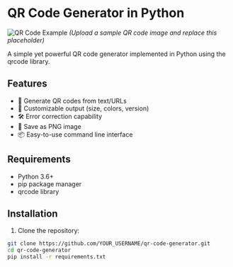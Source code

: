 # QR Code Generator in Python

![QR Code Example](https://via.placeholder.com/150x150.png?text=QR+Code+Example) 
*(Upload a sample QR code image and replace this placeholder)*

A simple yet powerful QR code generator implemented in Python using the qrcode library.

## Features

- 📲 Generate QR codes from text/URLs
- 🎨 Customizable output (size, colors, version)
- 🛠 Error correction capability
- 💾 Save as PNG image
- 📦 Easy-to-use command line interface

## Requirements

- Python 3.6+
- pip package manager
- qrcode library

## Installation

1. Clone the repository:
```bash
git clone https://github.com/YOUR_USERNAME/qr-code-generator.git
cd qr-code-generator
pip install -r requirements.txt
